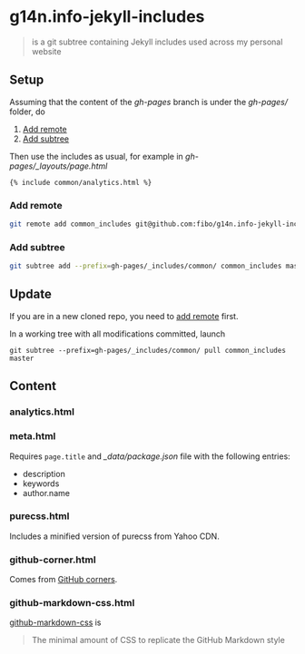 # g14n.info-jekyll-includes

> is a git subtree containing Jekyll includes used across my personal website

## Setup

Assuming that the content of the *gh-pages* branch is under the *gh-pages/* folder, do

1. [Add remote](#add-remote)
2. [Add subtree](#add-subtree)

Then use the includes as usual, for example in *gh-pages/_layouts/page.html*

```
{% include common/analytics.html %}
```

### Add remote

```bash
git remote add common_includes git@github.com:fibo/g14n.info-jekyll-includes.git
```

### Add subtree

```bash
git subtree add --prefix=gh-pages/_includes/common/ common_includes master
```

## Update

If you are in a new cloned repo, you need to [add remote](#add-remote) first.

In a working tree with all modifications committed, launch

```
git subtree --prefix=gh-pages/_includes/common/ pull common_includes master
```

## Content

### analytics.html

### meta.html

Requires `page.title` and *_data/package.json* file with the following entries:

* description
* keywords
* author.name

### purecss.html

Includes a minified version of purecss from Yahoo CDN.

### github-corner.html

Comes from [GitHub corners](http://tholman.com/github-corners/).

### github-markdown-css.html

[github-markdown-css](https://github.com/sindresorhus/github-markdown-css) is

> The minimal amount of CSS to replicate the GitHub Markdown style

